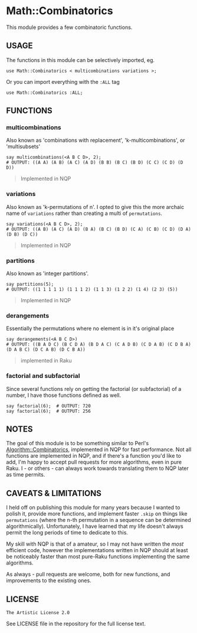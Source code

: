 # Math::Combinatorics

This module provides a few combinatoric functions.

## USAGE

The functions in this module can be selectively imported, eg.

    use Math::Combinatorics < multicombinations variations >;

Or you can import everything with the `:ALL` tag

    use Math::Combinatorics :ALL;
    
## FUNCTIONS

### multicombinations

Also known as 'combinations with replacement', 'k-multicombinations', or 'multisubsets'

    say multicombinations(<A B C D>, 2);
    # OUTPUT: ((A A) (A B) (A C) (A D) (B B) (B C) (B D) (C C) (C D) (D D))

  > Implemented in NQP

### variations

Also known as 'k-permutations of n'. I opted to give this the more archaic name of `variations` rather than creating a multi of `permutations`.

    say variations(<A B C D>, 2);
    # OUTPUT: ((A B) (A C) (A D) (B A) (B C) (B D) (C A) (C B) (C D) (D A) (D B) (D C))

  > Implemented in NQP

### partitions

Also known as 'integer partitions'.

    say partitions(5);
    # OUTPUT: ((1 1 1 1 1) (1 1 1 2) (1 1 3) (1 2 2) (1 4) (2 3) (5))

  > Implemented in NQP

### derangements

Essentially the permutations where no element is in it's original place

    say derangements(<A B C D>)
    # OUTPUT: ((B A D C) (B C D A) (B D A C) (C A D B) (C D A B) (C D B A) (D A B C) (D C A B) (D C B A)) 

  > implemented in Raku

### factorial and subfactorial

Since several functions rely on getting the factorial (or subfactorial) of a number, I have those functions defined as well.

    say factorial(6);  # OUTPUT: 720
    say factorial(6);  # OUTPUT: 256

## NOTES

The goal of this module is to be something similar to Perl's [Algorithm::Combinatorics](https://metacpan.org/pod/Algorithm::Combinatorics), implemented in NQP for fast performance. Not all functions are implemented in NQP, and if there's a function you'd like to add, I'm happy to accept pull requests for more algorithms, even in pure Raku. I - or others - can always work towards translating them to NQP later as time permits.

## CAVEATS & LIMITATIONS

I held off on publishing this module for many years because I wanted to polish it, provide more functions, and implement faster `.skip` on things like `permutations` (where the n-th permutation in a sequence can be determined algorithmically). Unfortunately, I have learned that my life doesn't always permit the long periods of time to dedicate to this.

My skill with NQP is that of a amateur, so I may not have written the _most_ efficient code, however the implementations written in NQP should at least be noticeably faster than most pure-Raku functions implementing the same algorithms.

As always - pull requests are welcome, both for new functions, and improvements to the existing ones.

## LICENSE

    The Artistic License 2.0

See LICENSE file in the repository for the full license text.
